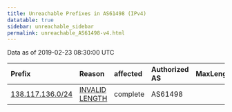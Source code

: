 ```yaml
---
title: Unreachable Prefixes in AS61498 (IPv4)
datatable: true
sidebar: unreachable_sidebar
permalink: unreachable_AS61498-v4.html
---
```


Data as of 2019-02-23 08:30:00 UTC


<div class="datatable-begin"></div>

| Prefix                                                     | Reason                                                                                                     | affected   | Authorized AS   |   MaxLength | Anchor                                         |   unreachable /24s |
|:-----------------------------------------------------------|:-----------------------------------------------------------------------------------------------------------|:-----------|:----------------|------------:|:-----------------------------------------------|-------------------:|
| [138.117.136.0/24](https://stat.ripe.net/138.117.136.0/24) | [INVALID LENGTH](https://rpki-validator.ripe.net/announcement-preview?asn=AS61498&prefix=138.117.136.0/24) | complete   | AS61498         |          22 | [LACNIC](unreachable_LACNIC_RPKI_Root-v4.html) |                  1 |

<div class="datatable-end"></div>